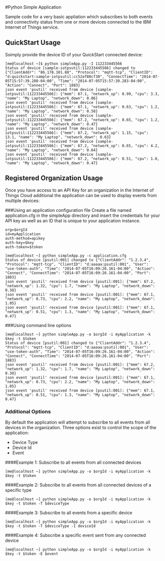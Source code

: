 #Python Simple Application

Sample code for a very basic appliation which subscribes to both events and connectivity status from one or more devices connected to the IBM Internet of Things service.

## QuickStart Usage
Ssimply provide the device ID of your QuickStart connected device: 
```
[me@localhost ~]$ python simpleApp.py -I 112233445566
Status of device [sample-iotpsutil:112233445566] changed to {"ClientAddr": "86.178.101.88", "Protocol": "mqtt-tcp", "ClientID": "d:quickstart:sample-iotpsutil:cc52af80cf38", "ConnectTime": "2014-07-05T15:57:39.280-04:00", "Time": "2014-07-05T15:57:39.283-04:00", "Action": "Connect", "Port": 1883}
json event 'psutil' received from device [sample-iotpsutil:112233445566]: {"mem": 67.1, "network_up": 0.99, "cpu": 3.3, "name": "My Laptop", "network_down": 0.86}
json event 'psutil' received from device [sample-iotpsutil:112233445566]: {"mem": 67.1, "network_up": 0.63, "cpu": 1.2, "name": "My Laptop", "network_down": 0.58}
json event 'psutil' received from device [sample-iotpsutil:112233445566]: {"mem": 67.2, "network_up": 0.65, "cpu": 1.2, "name": "My Laptop", "network_down": 0.47}
json event 'psutil' received from device [sample-iotpsutil:112233445566]: {"mem": 67.2, "network_up": 1.15, "cpu": 13.1, "name": "My Laptop", "network_down": 0.63}
json event 'psutil' received from device [sample-iotpsutil:112233445566]: {"mem": 67.2, "network_up": 0.65, "cpu": 4.2, "name": "My Laptop", "network_down": 0.64}
json event 'psutil' received from device [sample-iotpsutil:112233445566]: {"mem": 67.2, "network_up": 0.51, "cpu": 1.0, "name": "My Laptop", "network_down": 0.47}
```

## Registered Organization Usage
Once you have access to an API Key for an organization in the Internet of Things Cloud additional the application can be used to display events from multiple devices: 

###Using an application configuration file
Create a file named application.cfg in the simpleApp directory and insert the credentials for your API key as well as an ID that is unique to your application instance. 
```
org=$orgId
id=myApplication
auth-method=apikey
auth-key=$key
auth-token=$token
```

```
[me@localhost ~] python simpleApp.py -c application.cfg
Status of device [psutil:001] changed to {"ClientAddr": "1.2.3.4", "Protocol": "mqtt-tcp", "ClientID": "d:aaaaa:psutil:001", "User": "use-token-auth", "Time": "2014-07-05T16:09:26.161-04:00", "Action": "Connect", "ConnectTime": "2014-07-05T16:09:26.161-04:00", "Port": 1883}
json event 'psutil' received from device [psutil:001]: {"mem": 67.2, "network_up": 1.32, "cpu": 1.7, "name": "My Laptop", "network_down": 0.38}
json event 'psutil' received from device [psutil:001]: {"mem": 67.1, "network_up": 0.73, "cpu": 2.2, "name": "My Laptop", "network_down": 1.05}
json event 'psutil' received from device [psutil:001]: {"mem": 67.1, "network_up": 0.51, "cpu": 1.3, "name": "My Laptop", "network_down": 0.47}
```

###Using command line options
```
[me@localhost ~] python simpleApp.py -o $orgId -i myApplication -k $key -t $token
Status of device [psutil:001] changed to {"ClientAddr": "1.2.3.4", "Protocol": "mqtt-tcp", "ClientID": "d:aaaaa:psutil:001", "User": "use-token-auth", "Time": "2014-07-05T16:09:26.161-04:00", "Action": "Connect", "ConnectTime": "2014-07-05T16:09:26.161-04:00", "Port": 1883}
json event 'psutil' received from device [psutil:001]: {"mem": 67.2, "network_up": 1.32, "cpu": 1.7, "name": "My Laptop", "network_down": 0.38}
json event 'psutil' received from device [psutil:001]: {"mem": 67.1, "network_up": 0.73, "cpu": 2.2, "name": "My Laptop", "network_down": 1.05}
json event 'psutil' received from device [psutil:001]: {"mem": 67.1, "network_up": 0.51, "cpu": 1.3, "name": "My Laptop", "network_down": 0.47}
```

### Additional Options
By default the application will attempt to subscribe to all events from all devices in the organization.  Three options exist to control the scope of the application:
 * Device Type
 * Device Id
 * Event

####Example 1: Subscribe to all events from all connected devices
```
[me@localhost ~] python simpleApp.py -o $orgId -i myApplication -k $key -t $token
```

####Example 2: Subscribe to all events from all connected devices of a specific type
```
[me@localhost ~] python simpleApp.py -o $orgId -i myApplication -k $key -t $token -T $deviceType
```

####Example 3: Subscribe to all events from a specific device
```
[me@localhost ~] python simpleApp.py -o $orgId -i myApplication -k $key -t $token -T $deviceType -I deviceId
```

####Example 4: Subscribe a specific event sent from any connected device
```
[me@localhost ~] python simpleApp.py -o $orgId -i myApplication -k $key -t $token -E $event
```

